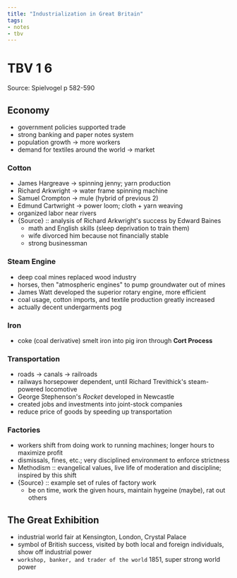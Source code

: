 ```yaml
---
title: "Industrialization in Great Britain"
tags:
- notes
- tbv
---
```

# TBV 1 6
Source: Spielvogel p 582-590
## Economy
- government policies supported trade
- strong banking and paper notes system
- population growth -> more workers
- demand for textiles around the world -> market
### Cotton
- James Hargreave -> spinning jenny; yarn production
- Richard Arkwright -> water frame spinning machine
- Samuel Crompton -> mule (hybrid of previous 2)
- Edmund Cartwright -> power loom; cloth + yarn weaving
- organized labor near rivers
- {Source} :: analysis of Richard Arkwright's success by Edward Baines
	- math and English skills (sleep deprivation to train them)
	- wife divorced him because not financially stable
	- strong businessman
### Steam Engine
- deep coal mines replaced wood industry
- horses, then "atmospheric engines" to pump groundwater out of mines
- James Watt developed the superior rotary engine, more efficient
- coal usage, cotton imports, and textile production greatly increased
- actually decent undergarments pog
### Iron
- coke (coal derivative) smelt iron into pig iron through **Cort Process**
### Transportation
- roads -> canals -> railroads
- railways horsepower dependent, until Richard Trevithick's steam-powered locomotive
- George Stephenson's *Rocket* developed in Newcastle
- created jobs and investments into joint-stock companies
- reduce price of goods by speeding up transportation
### Factories
- workers shift from doing work to running machines; longer hours to maximize profit
- dismissals, fines, etc.; very disciplined environment to enforce strictness
- Methodism :: evangelical values, live life of moderation and discipline; inspired by this shift
- {Source} :: example set of rules of factory work
	- be on time, work the given hours, maintain hygeine (maybe), rat out others
## The Great Exhibition
- industrial world fair at Kensington, London, Crystal Palace
- symbol of British success, visited by both local and foreign individuals, show off industrial power
- `workshop, banker, and trader of the world` 1851, super strong world power